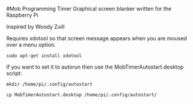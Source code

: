 #Mob Programming Timer
Graphical screen blanker written for the Raspberry Pi

Inspired by Woody Zuill

Requires xdotool so that screen message appears when you are moused over a menu option. 

`sudo apt-get install xdotool`

If you want to set it to autorun then use the MobTimerAutostart.desktop script:

`mkdir /home/pi/.config/autostart`

`cp MobTimerAutostart.desktop /home/pi/.config/autostart/`

